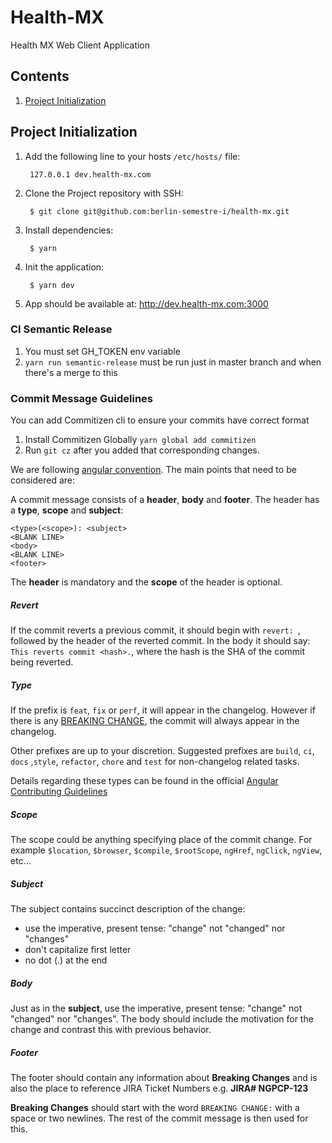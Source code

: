 # Health-MX
Health MX Web Client Application

## Contents
1. [Project Initialization](#Initialization)

## <a name="Initialization">Project Initialization</a>
1. Add the following line to your hosts `/etc/hosts/` file:

        127.0.0.1 dev.health-mx.com

2. Clone the Project repository with SSH:

        $ git clone git@github.com:berlin-semestre-i/health-mx.git

3. Install dependencies:

        $ yarn

4. Init the application:

        $ yarn dev

5. App should be available at:
    http://dev.health-mx.com:3000

### CI Semantic Release
1. You must set GH_TOKEN env variable
2. `yarn run semantic-release` must be run just in master branch and when there's a merge to this


### Commit Message Guidelines
You can add Commitizen cli to ensure your commits have correct format
1. Install Commitizen Globally `yarn global add commitizen`
2. Run `git cz` after you added that corresponding changes.

We are following [angular convention](https://github.com/conventional-changelog/conventional-changelog/tree/master/packages/conventional-changelog-angular). The main points that need to be considered are:

A commit message consists of a **header**, **body** and **footer**.  The header has a **type**, **scope** and **subject**:

```
<type>(<scope>): <subject>
<BLANK LINE>
<body>
<BLANK LINE>
<footer>
```

The **header** is mandatory and the **scope** of the header is optional.

##### Revert

If the commit reverts a previous commit, it should begin with `revert: `, followed by the header of the reverted commit. In the body it should say: `This reverts commit <hash>.`, where the hash is the SHA of the commit being reverted.

##### Type

If the prefix is `feat`, `fix` or `perf`, it will appear in the changelog. However if there is any [BREAKING CHANGE](#footer), the commit will always appear in the changelog.

Other prefixes are up to your discretion. Suggested prefixes are `build`, `ci`, `docs` ,`style`, `refactor`, `chore` and `test` for non-changelog related tasks.

Details regarding these types can be found in the official [Angular Contributing Guidelines](https://github.com/angular/angular/blob/master/CONTRIBUTING.md#type)

##### Scope

The scope could be anything specifying place of the commit change. For example `$location`,
`$browser`, `$compile`, `$rootScope`, `ngHref`, `ngClick`, `ngView`, etc...

##### Subject

The subject contains succinct description of the change:

* use the imperative, present tense: "change" not "changed" nor "changes"
* don't capitalize first letter
* no dot (.) at the end

##### Body

Just as in the **subject**, use the imperative, present tense: "change" not "changed" nor "changes".
The body should include the motivation for the change and contrast this with previous behavior.

##### Footer

The footer should contain any information about **Breaking Changes** and is also the place to
reference JIRA Ticket Numbers e.g. **JIRA# NGPCP-123**

**Breaking Changes** should start with the word `BREAKING CHANGE:` with a space or two newlines. The rest of the commit message is then used for this.